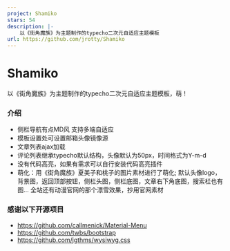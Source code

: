 ```yaml
---
project: Shamiko
stars: 54
description: |-
    以《街角魔族》为主题制作的typecho二次元自适应主题模板
url: https://github.com/jrotty/Shamiko
---
```


# Shamiko
以《街角魔族》为主题制作的typecho二次元自适应主题模板，萌！

### 介绍
 - 侧栏导航有点MD风 支持多端自适应
 - 模板设置处可设置邮箱头像镜像源
 - 文章列表ajax加载
 - 评论列表继承typecho默认结构，头像默认为50px，时间格式为Y-m-d
 - 没有代码高亮，如果有需求可以自行安装代码高亮插件
 - 萌化：用《街角魔族》夏美子和桃子的图片素材进行了萌化;
 默认头像logo，背景图，返回顶部按钮，侧栏头图，侧栏底图，文章右下角底图，搜索栏也有图...
 全站还有动漫官网的那个漂雪效果，抄用官网素材

### 感谢以下开源项目
 - https://github.com/callmenick/Material-Menu
 - https://github.com/twbs/bootstrap
 - https://github.com/jgthms/wysiwyg.css

